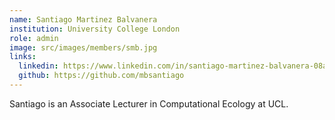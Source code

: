 ```yaml
---
name: Santiago Martinez Balvanera
institution: University College London
role: admin
image: src/images/members/smb.jpg
links:
  linkedin: https://www.linkedin.com/in/santiago-martinez-balvanera-08a60b12b
  github: https://github.com/mbsantiago
---
```


Santiago is an Associate Lecturer in Computational Ecology at UCL.
